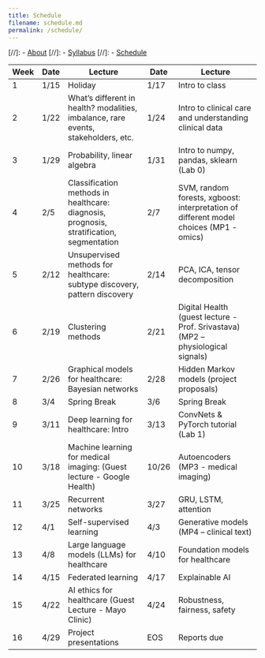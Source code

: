 ```yaml
---
title: Schedule
filename: schedule.md
permalink: /schedule/
--- 
```


[//]: - [About](/ml4health-umn/)
[//]: - [Syllabus](/ml4health-umn/syllabus/)
[//]: - [Schedule](/ml4health-umn/schedule/)


| Week | Date | Lecture | Date | Lecture |  
| -----|------|---------|------|-------- |  
| 1 | 1/15 | Holiday | 1/17 | Intro to class |  
| 2 | 1/22 | What’s different in health? modalities, imbalance, rare events, stakeholders, etc. | 1/24 | Intro to clinical care and understanding clinical data|  
| 3 | 1/29 | Probability, linear algebra | 1/31 | Intro to numpy, pandas, sklearn (Lab 0) |  
| 4 | 2/5 | Classification methods in healthcare: diagnosis, prognosis, stratification, segmentation | 2/7 | SVM, random forests, xgboost: interpretation of different model choices (MP1 - omics) |  
| 5 | 2/12 | Unsupervised methods for healthcare: subtype discovery, pattern discovery | 2/14 | PCA, ICA, tensor decomposition |  
| 6 | 2/19 | Clustering methods | 2/21 | Digital Health (guest lecture - Prof. Srivastava) (MP2 – physiological signals) |  
| 7 | 2/26 | Graphical models for healthcare: Bayesian networks | 2/28 | Hidden Markov models (project proposals)|  
| 8 | 3/4 | Spring Break | 3/6 | Spring Break |  
| 9 | 3/11 | Deep learning for healthcare: Intro | 3/13 | ConvNets & PyTorch tutorial (Lab 1)|  
| 10 | 3/18 | Machine learning for medical imaging: (Guest lecture - Google Health) | 10/26 | Autoencoders (MP3 - medical imaging) |  
| 11 | 3/25 | Recurrent networks | 3/27 | GRU, LSTM, attention |  
| 12 | 4/1 | Self-supervised learning | 4/3 | Generative models (MP4 – clinical text) |  
| 13 | 4/8 | Large language models (LLMs) for healthcare | 4/10 | Foundation models for healthcare |  
| 14 | 4/15 | Federated learning | 4/17 | Explainable AI |  
| 15 | 4/22 | AI ethics for healthcare (Guest Lecture - Mayo Clinic) | 4/24 | Robustness, fairness, safety |  
| 16 | 4/29 | Project presentations |  EOS | Reports due |  
